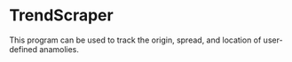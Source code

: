# TrendScraper
This program can be used to track the origin, spread, and location of user-defined anamolies.
